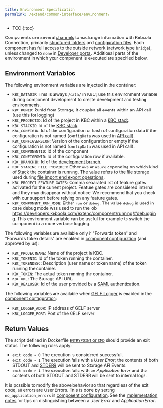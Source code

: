 ```yaml
---
title: Environment Specification
permalink: /extend/common-interface/environment/
---
```


* TOC
{:toc}

Components use several [channels](/extend/common-interface/) to exchange information with Keboola Connection,
primarily [structured folders](/extend/common-interface/) and [configuration files](/extend/common-interface/config-file/).
Each component has full access to the outside network (network type `bridge`), unless changed to `none` in 
[Developer portal](https://components.keboola.com).
Additional parts of the environment in which your component is executed are specified below.

## Environment Variables
The following environment variables are injected in the container:

 - `KBC_DATADIR`: This is always `/data/` in KBC; use this environment variable during component
 development to create development and testing environments.
 - `KBC_RUNID`: RunId from Storage; it couples all events within an API call (use this for logging)
 - `KBC_PROJECTID`: Id of the project in KBC within a [KBC stack](/overview/api/#regions-and-endpoints).
 - `KBC_STACKID`: Id of the [KBC stack](/overview/api/#regions-and-endpoints).
 - `KBC_CONFIGID`: Id of the configuration or hash of configuration data if the configuration is not named (`configData` was used in [API call](https://kebooladocker.docs.apiary.io/#reference/run/create-a-job/run-job)).
 - `KBC_CONFIGVERSION`: Version of the configuration or empty if the configuration is not named (`configData` was used in [API call](https://kebooladocker.docs.apiary.io/#reference/run/create-a-job/run-job)).
 - `KBC_COMPONENTID`: Id of the component
 - `KBC_CONFIGROWID`: Id of the configuration row if available.
 - `KBC_BRANCHID`: Id of the [development branch](https://keboola.docs.apiary.io/#reference/development-branches/branches).
 - `KBC_STAGING_FILE_PROVIDER`: Either `aws` or `azure` depending on which kind of [Stack](/overview/api/#regions-and-endpoints) the container is running. The value refers to the file storage used during [file import end export operations](https://developers.keboola.com/integrate/storage/api/import-export/).
 - `KBC_PROJECT_FEATURE_GATES`: Comma separated list of feature gates activated for the current project. Feature gates are considered internal and they may disappear without notice. We recommend that you check with our support before relying on any feature gates.
 - `KBC_COMPONENT_RUN_MODE`: Either `run` or `debug`. The value `debug` is used in case debug mode was used to run the job
 https://developers.keboola.com/extend/component/running/#debugging. This environment variable can be useful for example to switch the component to a more verbose logging.
 
 The following variables are available only if "Forwards token" and "Forwards token details" are
 enabled in [component configuration](https://components.keboola.com/) (and approved by us):

 - `KBC_PROJECTNAME`: Name of the project in KBC.
 - `KBC_TOKENID`: Id of the token running the container.
 - `KBC_TOKENDESC`: Description (user name or token name) of the token running the container.
 - `KBC_TOKEN`: The actual token running the container.
 - `KBC_URL`: The Storage API URL.
 - `KBC_REALUSER`: Id of the user provided by a [SAML](https://en.wikipedia.org/wiki/Security_Assertion_Markup_Language) authentication.

The following variables are available when [GELF Logger](/extend/common-interface/logging/#gelf-logger) is enabled in the
[component configuration](https://components.keboola.com/):

- `KBC_LOGGER_ADDR`: IP address of GELF server
- `KBC_LOGGER_PORT`: Port of the GELF server

## Return Values
The script defined in Dockerfile [`ENTRYPOINT` or `CMD`](/extend/component/docker-tutorial/howto/) should provide an exit status. The
following rules apply:

- `exit code = 0`  The execution is considered successful.
- `exit code = 1`  The execution fails with a *User Error*;
the contents of both STDOUT and [STDERR](https://en.wikipedia.org/wiki/Standard_streams#Standard_error_.28stderr.29)
will be sent to Storage API Events.
- `exit code > 1`  The execution fails with an *Application Error*
and the contents of both STDOUT and STDERR will be sent to internal logs.

It is possible to modify the above behavior so that regardless of the exit code, all errors are User Errors.
This is done by setting `no_application_errors` in [component configuration](https://components.keboola.com/).
See the [implementation notes](/extend/component/implementation/) for tips on distinguishing 
between a *User Error* and *Application Error*.
